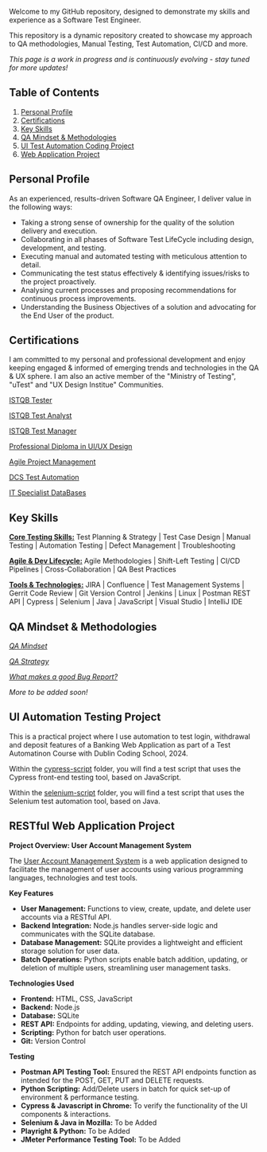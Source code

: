 Welcome to my GitHub repository, designed to demonstrate my skills and experience as a Software Test Engineer. 

This repository is a dynamic repository created to showcase my approach to QA methodologies, Manual Testing, Test Automation, CI/CD and more. 

*This page is a work in progress and is continuously evolving - stay tuned for more updates!*

## Table of Contents

1. [Personal Profile](#personal-profile)
2. [Certifications](#certifications)
3. [Key Skills](#key-skills)
4. [QA Mindset & Methodologies](#qa-mindset--methodologies)
5. [UI Test Automation Coding Project](#ui-automation-testing-project)
6. [Web Application Project](#restful-web-application-project)


## Personal Profile

As an experienced, results-driven Software QA Engineer, I deliver value in the following ways: 

- Taking a strong sense of ownership for the quality of the solution delivery and execution.
- Collaborating in all phases of Software Test LifeCycle including design, development, and testing.
- Executing manual and automated testing with meticulous attention to detail.
- Communicating the test status effectively & identifying issues/risks to the project proactively.
- Analysing current processes and proposing recommendations for continuous process improvements.
- Understanding the Business Objectives of a solution and advocating for the End User of the product. 



## Certifications

I am committed to my personal and professional development and enjoy keeping engaged & informed of emerging trends and technologies in the QA & UX sphere. 
I am also an active member of the "Ministry of Testing", "uTest" and "UX Design Institue" Communities. 

[ISTQB Tester](./Certifications/ISTQB_Certifications/Tester.pdf)

[ISTQB Test Analyst](https://github.com/nicola-deb/qa-testing-portfolio/tree/main/Certifications/ISTQB_Certifications/Test_Analyst.pdf)

[ISTQB Test Manager](./Certifications/ISTQB_Certifications/Test_Manager.pdf)

[Professional Diploma in UI/UX Design](./Certifications/UX_Design_Institute/UX_Design.pdf)

[Agile Project Management](./Certifications/Agile_Project_Management/AgilePMCert2024.png)

[DCS Test Automation](./Certifications/DCS_Test_Automation_Course/Automation.pdf)

[IT Specialist DataBases](https://www.credly.com/earner/earned/badge/4b27d3ed-1459-4238-91d6-683f0493f2ac)


## Key Skills

**<u>Core Testing Skills:</u>**
Test Planning & Strategy | Test Case Design | Manual Testing | Automation Testing | Defect Management | Troubleshooting

**<u>Agile & Dev Lifecycle:</u>**
Agile Methodologies | Shift-Left Testing | CI/CD Pipelines | Cross-Collaboration | QA Best Practices 

**<u>Tools & Technologies:</u>**
JIRA | Confluence | Test Management Systems | Gerrit Code Review | Git Version Control | Jenkins | Linux | Postman REST API | Cypress | Selenium | Java | JavaScript | Visual Studio | IntelliJ IDE 



## QA Mindset & Methodologies

*[QA Mindset](./QA_Methodologies/QA_Mindset)*

*[QA Strategy](./QA_Methodologies/QA_Strategy)*

*[What makes a good Bug Report?](./QA_Methodologies/Defect_Reporting)*

*More to be added soon!*



## UI Automation Testing Project

This is a practical project where I use automation to test login, withdrawal and deposit features of a Banking Web Application as part of a Test Automatinon Course with Dublin Coding School, 2024. 
 
Within the [cypress-script](https://github.com/nicola-deb/software-testing-portfolio/tree/main/Automation_Testing/cypress-script) folder, you will find a test script that uses the Cypress front-end testing tool, based on JavaScript. 

Within the [selenium-script](https://github.com/nicola-deb/software-testing-portfolio/tree/main/Automation_Testing/selenium-script) folder, you will find a test script that uses the Selenium test automation tool, based on Java. 


## RESTful Web Application Project 

**Project Overview: User Account Management System**

The [User Account Management System](https://github.com/nicola-deb/software-testing-portfolio/tree/main/my-user-management-app) is a web application designed to facilitate the management of user accounts using various programming languages, technologies and test tools. <br>

**Key Features** <br>
- **User Management:** Functions to view, create, update, and delete user accounts via a RESTful API.<br>
- **Backend Integration:** Node.js handles server-side logic and communicates with the SQLite database.<br>
- **Database Management:** SQLite provides a lightweight and efficient storage solution for user data.<br>
- **Batch Operations:** Python scripts enable batch addition, updating, or deletion of multiple users, streamlining user 
  management tasks.

**Technologies Used**
<br>
- **Frontend:** HTML, CSS, JavaScript<br>
- **Backend:** Node.js<br>
- **Database:** SQLite<br>
- **REST API:** Endpoints for adding, updating, viewing, and deleting users.<br>
- **Scripting:** Python for batch user operations.
- **Git:** Version Control

**Testing**
<br>
- **Postman API Testing Tool:** Ensured the REST API endpoints function as intended for the POST, GET, PUT and DELETE requests.<br>
- **Python Scripting:** Add/Delete users in batch for quick set-up of environment & performance testing.<br>
- **Cypress & Javascript in Chrome:** To verify the functionality of the UI components & interactions.<br>
- **Selenium & Java in Mozilla:** To be Added <br>
- **Playright & Python:** To be Added <br>
- **JMeter Performance Testing Tool:** To be Added <br>



